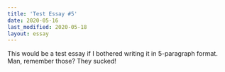 ```yaml
---
title: 'Test Essay #5'
date: 2020-05-16
last_modified: 2020-05-18
layout: essay
---
```

This would be a test essay if I bothered writing it in 5-paragraph format. Man, remember those? They sucked!
